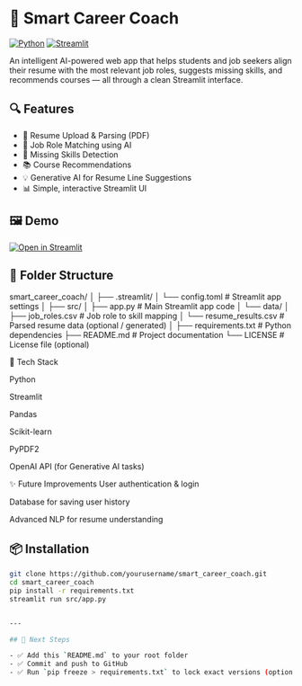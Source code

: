 # 🧠 Smart Career Coach

[![Python](https://img.shields.io/badge/Python-3.10%2B-blue?logo=python)](https://www.python.org/)
[![Streamlit](https://img.shields.io/badge/Streamlit-1.25%2B-FF4B4B?logo=streamlit)](https://streamlit.io/)

An intelligent AI-powered web app that helps students and job seekers align their resume with the most relevant job roles, suggests missing skills, and recommends courses — all through a clean Streamlit interface.

## 🔍 Features

- 📄 Resume Upload & Parsing (PDF)
- 🎯 Job Role Matching using AI
- 🚫 Missing Skills Detection
- 📚 Course Recommendations
- 💡 Generative AI for Resume Line Suggestions
- 📊 Simple, interactive Streamlit UI

## 🖼 Demo

[![Open in Streamlit](https://static.streamlit.io/badges/streamlit_badge_black_white.svg)](https://smartcareercoach-22r01a0425.streamlit.app/)


## 📁 Folder Structure

smart_career_coach/
│
├── .streamlit/
│   └── config.toml              # Streamlit app settings
│
├── src/
│   ├── app.py                   # Main Streamlit app code
│   └── data/
│       ├── job_roles.csv        # Job role to skill mapping
│       └── resume_results.csv   # Parsed resume data (optional / generated)
│
├── requirements.txt             # Python dependencies
├── README.md                    # Project documentation
└── LICENSE                      # License file (optional)


🧠 Tech Stack

Python

Streamlit

Pandas

Scikit-learn

PyPDF2

OpenAI API (for Generative AI tasks)

✨ Future Improvements
User authentication & login

Database for saving user history

Advanced NLP for resume understanding

## 📦 Installation

```bash
git clone https://github.com/yourusername/smart_career_coach.git
cd smart_career_coach
pip install -r requirements.txt
streamlit run src/app.py


---

## 🏁 Next Steps

- ✅ Add this `README.md` to your root folder
- ✅ Commit and push to GitHub
- ✅ Run `pip freeze > requirements.txt` to lock exact versions (optional)


